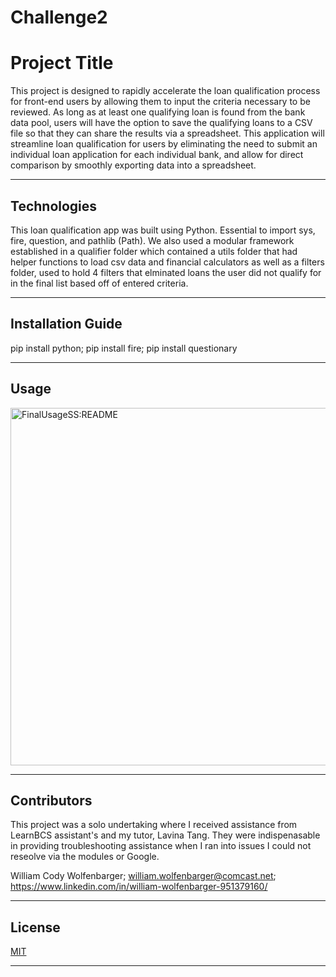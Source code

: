 # Challenge2


# Project Title

This project is designed to rapidly accelerate the loan qualification process for front-end users by allowing them to input the criteria necessary to be reviewed. As long as at least one qualifying loan is found from the bank data pool, users will have the option to save the qualifying loans to a CSV file so that they can share the results via a spreadsheet. This application will streamline loan qualification for users by eliminating the need to submit an individual loan application for each individual bank, and allow for direct comparison by smoothly exporting data into a spreadsheet.


---

## Technologies

This loan qualification app was built using Python. Essential to import sys, fire, question, and pathlib (Path). We also used a modular framework established in a qualifier folder which contained a utils folder that had helper functions to load csv data and financial calculators as well as a filters folder, used to hold 4 filters that elminated loans the user did not qualify for in the final list based off of entered criteria. 

---

## Installation Guide
pip install python; 
pip install fire; 
pip install questionary

---

## Usage

<img width="572" alt="FinalUsageSS:README" src="https://user-images.githubusercontent.com/111939161/189263351-e5d59804-3091-4f8b-a8aa-ecdda390a321.png">

---

## Contributors

This project was a solo undertaking where I received assistance from LearnBCS assistant's and my tutor, Lavina Tang. They were indispenasable in providing troubleshooting assistance when I ran into issues I could not reseolve via the modules or Google. 

William Cody Wolfenbarger; 
william.wolfenbarger@comcast.net; 
https://www.linkedin.com/in/william-wolfenbarger-951379160/


---

## License
[MIT](LICENSE)

---

